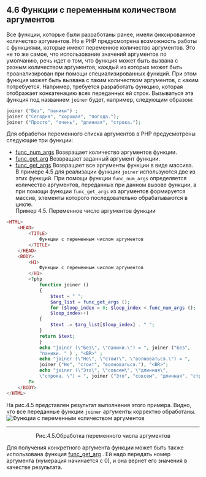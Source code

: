 ## 4.6 Функции с переменным количеством аргументов
Все функции, которые были разработаны ранее, имели фиксированное 
количество аргументов. Но в РНР предусмотрена возможность работы с функциями, которые имеют переменное количество аргументов. Это не то же самое, что использование значений аргументов по умолчанию, речь идет о том, что функция может быть вызвана с разным количеством аргументов, каждый из которых может быть проанализирован при помощи специализированных функций. При этом функция может быть вызвана с таким количеством аргументов, с каким потребуется. Например, требуется разработать функцию, которая отображает конкатенацию всех переданных ей строк. Вызываться эта функция под названием `joiner` будет, например, следующим образом:
```php
joiner ("Без", "паники") ;
joiner ("Сегодня", "хорошая", "погода.");
joiner ("Просто", "очень", "длинная", "строка.");
```
Для обработки переменного списка аргументов в РНР предусмотрены 
следующие три функции:
+ [func_num_args](https://www.php.net/manual/en/function.func-num-args.php) Возвращает количество аргументов функции.
+ [func_get_arg](https://www.php.net/manual/en/function.func-get-arg.php) Возвращает заданный аргумент функции.
+ [func_get_args](https://www.php.net/manual/en/function.func-get-args.php) Возвращает все аргументы функции в виде массива.  
В примере 4.5 для реализации функции `joiner` используются две из этих
функций. При помощи функции `func_num_args` определяется количество 
аргументов, переданных при данном вызове функции, а при помощи функции
`func_get_args` из аргументов формируется массив, элементы которого 
последовательно обрабатываются в цикле.  
Пример 4.5. Переменное число аргументов функции
```php
<HTML>
    <HEAD>
        <TITLE>
            Функции с переменным числом аргументов
        </TITLE>
    </HEAD>
    <BODY>
        <H1>
            Функции с переменным числом аргументов
        </H1>
        <?php
            function joiner ()
            {
                $text = " ";
                $arg_list = func_get_args ();
                for ($loop_index = 0; $loop_index < func_num_args ();
                $loop_index++)
            {
                $text .= $arg_list[$loop_index] . " ";
            }
            return $text;
            }
            echo "joiner (\"Без\", \"паники.\") = ", joiner ("Без",
            "паники. " ) , "<BR>" ;
            echo "joiner (\"He\", \"стоит\", \"волноваться.\") = ",
            joiner ("He", "стоит", "волноваться."), "<BR>";
            echo "joiner (\"Это\", \"совсем\", \"длинная\", 
            \"строка. \") = ", joiner ("Это", "совсем", "длинная", "строка."),"<BR>";
        ?>
    </BODY>
</HTML>
```
На рис.4.5 представлен результат выполнения этого примера. Видно, что все
переданные функции `joiner` аргументы корректно обработаны.
![Функции с переменным количеством
аргументов](images/funkcii-s-peremennym-kolichestvom-argumentov.png)
*****
<center>Рис.4.5.Обработка переменного числа аргументов</center>

Для получения конкретного аргумента функции может быть также 
использована функция [func_get_arg](https://www.php.net/manual/en/function.func-get-arg.php) . Ей надо передать номер аргумента (нумерация начинается с 0), и она вернет его значения в качестве результата.
